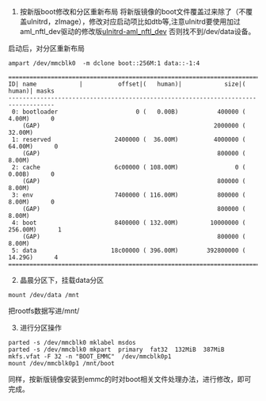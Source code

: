 1. 按新版boot修改和分区重新布局
将新版镜像的boot文件覆盖过来除了（不覆盖uInitrd，zImage），修改对应启动项比如dtb等,注意uInitrd要使用加过aml_nftl_dev驱动的修改版[uInitrd-aml_nftl_dev](https://github.com/xiayang0521/amlogic-s9xxx-images/releases/download/CentOS-7-aarch64-7.5.1804_k3.14.29/uInitrd-aml_nftl_dev)
否则找不到/dev/data设备。

启动后，对分区重新布局
```
ampart /dev/mmcblk0  -m dclone boot::256M:1 data::-1:4

===================================================================================
ID| name            |          offset|(   human)|            size|(   human)| masks
-----------------------------------------------------------------------------------
 0: bootloader                      0 (   0.00B)           400000 (   4.00M)      0
    (GAP)                                                 2000000 (  32.00M)
 1: reserved                  2400000 (  36.00M)          4000000 (  64.00M)      0
    (GAP)                                                  800000 (   8.00M)
 2: cache                     6c00000 ( 108.00M)                0 (   0.00B)      0
    (GAP)                                                  800000 (   8.00M)
 3: env                       7400000 ( 116.00M)           800000 (   8.00M)      0
    (GAP)                                                  800000 (   8.00M)
 4: boot                      8400000 ( 132.00M)         10000000 ( 256.00M)      1
    (GAP)                                                  800000 (   8.00M)
 5: data                     18c00000 ( 396.00M)        392800000 (  14.29G)      4
===================================================================================
```

2. 晶晨分区下，挂载data分区
```
mount /dev/data /mnt
```
把rootfs数据写进/mnt/

3. 进行分区操作
```
parted -s /dev/mmcblk0 mklabel msdos
parted -s /dev/mmcblk0 mkpart  primary  fat32  132MiB  387MiB
mkfs.vfat -F 32 -n "BOOT_EMMC"  /dev/mmcblk0p1
mount /dev/mmcblk0p1 /mnt/boot
```
同样，按新版镜像安装到emmc的时对boot相关文件处理办法，进行修改，即可完成。
